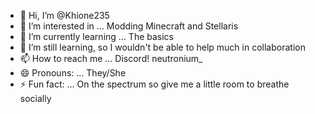 - 👋 Hi, I’m @Khione235
- 👀 I’m interested in ... Modding Minecraft and Stellaris
- 🌱 I’m currently learning ... The basics
- 💞️ I’m still learning, so I wouldn't be able to help much in collaboration
- 📫 How to reach me ... Discord! neutronium_
- 😄 Pronouns: ... They/She
- ⚡ Fun fact: ... On the spectrum so give me a little room to breathe socially

<!---
Khione235/Khione235 is a ✨ special ✨ repository because its `README.md` (this file) appears on your GitHub profile.
You can click the Preview link to take a look at your changes.
--->
